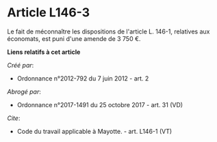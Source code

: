 # Article L146-3

Le fait de méconnaître les dispositions de l'article L. 146-1, relatives aux économats, est puni d'une amende de 3 750 €.

**Liens relatifs à cet article**

_Créé par_:

  - Ordonnance n°2012-792 du 7 juin 2012 - art. 2

_Abrogé par_:

  - Ordonnance n°2017-1491 du 25 octobre 2017 - art. 31 (VD)

_Cite_:

  - Code du travail applicable à Mayotte. - art. L146-1 (VT)
